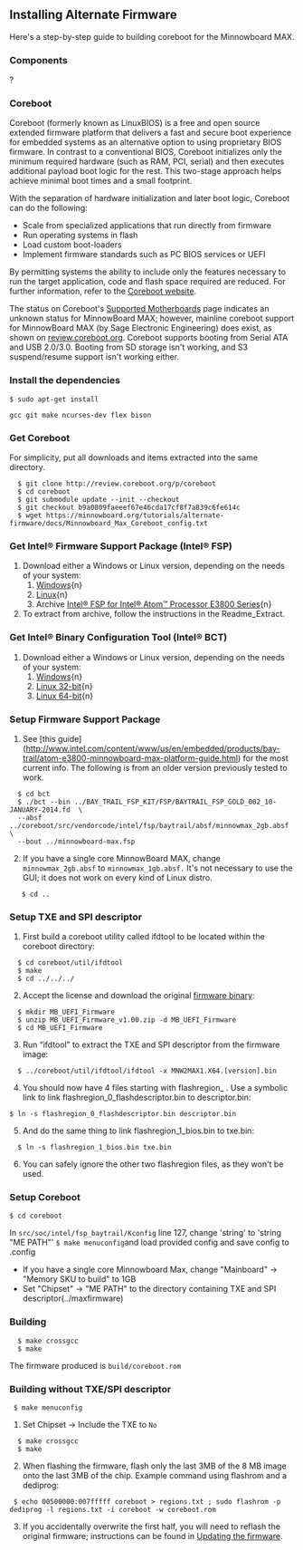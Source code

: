 ## Installing Alternate Firmware

Here's a step-by-step guide to building coreboot for the Minnowboard MAX.

### Components

?

### Coreboot
Coreboot (formerly known as LinuxBIOS) is a free and open source extended firmware platform that delivers a fast and secure boot experience for embedded systems as an alternative option to using proprietary BIOS firmware. In contrast to a conventional BIOS, Coreboot initializes only the minimum required hardware (such as RAM, PCI, serial) and then executes additional payload boot logic for the rest. This two-stage approach helps achieve minimal boot times and a small footprint.

With the separation of hardware initialization and later boot logic, Coreboot can do the following: 

- Scale from specialized applications that run directly from firmware 
- Run operating systems in flash 
- Load custom boot-loaders 
- Implement firmware standards such as PC BIOS services or UEFI 

By permitting systems the ability to include only the features necessary to run the target application, code and flash space required are reduced. For further information, refer to the [Coreboot website]( http://www.coreboot.org).

The status on Coreboot's [Supported Motherboards](http://www.coreboot.org/Supported_Motherboards) page indicates an unknown status for MinnowBoard MAX; however, mainline coreboot support for MinnowBoard MAX (by Sage Electronic Engineering) does exist, as shown on [review.coreboot.org](http://review.coreboot.org/gitweb?p=coreboot.git). Coreboot supports booting from Serial ATA and USB 2.0/3.0. Booting from SD storage isn't working, and S3 suspend/resume support isn't working either. 

### Install the dependencies

  ``` 
  $ sudo apt-get install
  ```

  ``` 
  gcc git make ncurses-dev flex bison
  ```

### Get Coreboot 
For simplicity, put all downloads and items extracted into the same directory.

  ```
 	$ git clone http://review.coreboot.org/p/coreboot
 	$ cd coreboot
 	$ git submodule update --init --checkout
 	$ git checkout b9a0809faeeef67e46cda17cf8f7a839c6fe614c
 	$ wget https://minnowboard.org/tutorials/alternate-firmware/docs/Minnowboard_Max_Coreboot_config.txt
  ```

### Get Intel® Firmware Support Package (Intel® FSP)
1. Download either a Windows or Linux version, depending on the needs of your system:
    1. [Windows](http://www.intel.com/content/www/us/en/embedded/software/fsp/atom-e3800-fsp-g3-windows-download.html){n}
    1. [Linux](http://www.intel.com/content/www/us/en/embedded/software/fsp/atom-e3800-fsp-g3-linux-download.html){n}
    1. Archive [Intel® FSP for Intel® Atom™ Processor E3800 Series](http://downloadcenter.intel.com/download/24496){n}
2. To extract from archive, follow the instructions in the Readme_Extract.

### Get Intel® Binary Configuration Tool (Intel® BCT) 
1. Download either a Windows or Linux version, depending on the needs of your system: 
    1. [Windows](https://edc.intel.com/Link.aspx?id=10034){n}
    1. [Linux 32-bit](https://edc.intel.com/Link.aspx?id=10033){n}  
    1. [Linux 64-bit](https://edc.intel.com/Link.aspx?id=10032){n}

### Setup Firmware Support Package
1. See [this guide] (http://www.intel.com/content/www/us/en/embedded/products/bay-trail/atom-e3800-minnowboard-max-platform-guide.html) for the most current info. The following is from an older version previously tested to work. 

  ```
  	$ cd bct
  	$ ./bct --bin ../BAY_TRAIL_FSP_KIT/FSP/BAYTRAIL_FSP_GOLD_002_10-JANUARY-2014.fd  \
  	--absf ../coreboot/src/vendorcode/intel/fsp/baytrail/absf/minnowmax_2gb.absf \
  	--bout ../minnowboard-max.fsp
  ```

2. If you have a single core MinnowBoard MAX, change `minnowmax_2gb.absf` to `minnowmax_1gb.absf.` It's not necessary to use the GUI; it does not work on every kind of Linux distro.

  ```
 	 $ cd ..
  ```
  
### Setup TXE and SPI descriptor 
1. First build a coreboot utility called ifdtool to be located within the coreboot directory:

```
  $ cd coreboot/util/ifdtool
  $ make
  $ cd ../../../
```

2. Accept the license and download the original [firmware binary]( https://firmware.intel.com/projects/minnowboard-max):

```
  $ mkdir MB_UEFI_Firmware
  $ unzip MB_UEFI_Firmware_v1.00.zip -d MB_UEFI_Firmware
  $ cd MB_UEFI_Firmware
```

3. Run “ifdtool” to extract the TXE and SPI descriptor from the firmware image:

```
  $ ../coreboot/util/ifdtool/ifdtool -x MNW2MAX1.X64.[version].bin
```

4. You should now have 4 files starting with flashregion_ . Use a symbolic link to link flashregion_0_flashdescriptor.bin to descriptor.bin:

```
$ ln -s flashregion_0_flashdescriptor.bin descriptor.bin
```

5. And do the same thing to link flashregion_1_bios.bin to txe.bin:

```
  $ ln -s flashregion_1_bios.bin txe.bin
```

6. You can safely ignore the other two flashregion files, as they won't be used.

### Setup Coreboot 

```
$ cd coreboot
```

In `src/soc/intel/fsp_baytrail/Kconfig` line 127, change 'string' to 'string "ME PATH"' `$ make menuconfig`and load provided config and save config to .config

- If you have a single core Minnowboard Max, change "Mainboard" -> "Memory SKU to build" to 1GB
- Set "Chipset" -> "ME PATH" to the directory containing TXE and SPI descriptor(../maxfirmware)

### Building 

```
  $ make crossgcc
  $ make
```

The firmware produced is `build/coreboot.rom`


### Building without TXE/SPI descriptor 

```
 $ make menuconfig
```

1. Set Chipset -> Include the TXE to `No`

```
  $ make crossgcc
  $ make
```

2. When flashing the firmware, flash only the last 3MB of the 8 MB image onto the last 3MB of the chip. Example command using flashrom and a dediprog: 

```
 $ echo 00500000:007fffff coreboot > regions.txt ; sudo flashrom -p dediprog -l regions.txt -i coreboot -w coreboot.rom
```

3. If you accidentally overwrite the first half, you will need to reflash the original firmware; instructions can be found in [Updating the firmware](tutorials/updating_your_firmware).



